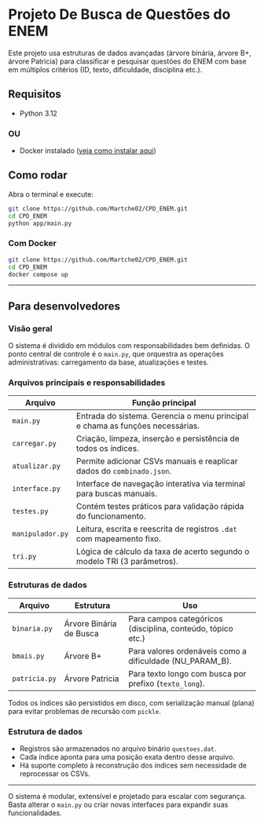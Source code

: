 # Projeto De Busca de Questões do ENEM

Este projeto usa estruturas de dados avançadas (árvore binária, árvore B+, árvore Patricia) para classificar e pesquisar questões do ENEM com base em múltiplos critérios (ID, texto, dificuldade, disciplina etc.).

## Requisitos

- Python 3.12

### OU

- Docker instalado ([veja como instalar aqui](https://www.docker.com/products/docker-desktop/))

## Como rodar

Abra o terminal e execute:

```bash
git clone https://github.com/Martche02/CPD_ENEM.git
cd CPD_ENEM
python app/main.py
```

### Com Docker

```bash
git clone https://github.com/Martche02/CPD_ENEM.git
cd CPD_ENEM
docker compose up
```

---

## Para desenvolvedores

### Visão geral

O sistema é dividido em módulos com responsabilidades bem definidas. O ponto central de controle é o `main.py`, que orquestra as operações administrativas: carregamento da base, atualizações e testes.

### Arquivos principais e responsabilidades

| Arquivo         | Função principal                                                                 |
|-----------------|----------------------------------------------------------------------------------|
| `main.py`       | Entrada do sistema. Gerencia o menu principal e chama as funções necessárias.   |
| `carregar.py`   | Criação, limpeza, inserção e persistência de todos os índices.                  |
| `atualizar.py`  | Permite adicionar CSVs manuais e reaplicar dados do `combinado.json`.           |
| `interface.py`  | Interface de navegação interativa via terminal para buscas manuais.             |
| `testes.py`     | Contém testes práticos para validação rápida do funcionamento.                  |
| `manipulador.py`| Leitura, escrita e reescrita de registros `.dat` com mapeamento fixo.           |
| `tri.py`        | Lógica de cálculo da taxa de acerto segundo o modelo TRI (3 parâmetros).        |

### Estruturas de dados

| Arquivo         | Estrutura                     | Uso                                                          |
|-----------------|-------------------------------|--------------------------------------------------------------|
| `binaria.py`    | Árvore Binária de Busca       | Para campos categóricos (disciplina, conteúdo, tópico etc.) |
| `bmais.py`      | Árvore B+                     | Para valores ordenáveis como a dificuldade (NU_PARAM_B).     |
| `patricia.py`   | Árvore Patricia               | Para texto longo com busca por prefixo (`texto_long`).       |

Todos os índices são persistidos em disco, com serialização manual (plana) para evitar problemas de recursão com `pickle`.

### Estrutura de dados

- Registros são armazenados no arquivo binário `questoes.dat`.
- Cada índice aponta para uma posição exata dentro desse arquivo.
- Há suporte completo à reconstrução dos índices sem necessidade de reprocessar os CSVs.

---

O sistema é modular, extensível e projetado para escalar com segurança. Basta alterar o `main.py` ou criar novas interfaces para expandir suas funcionalidades.
